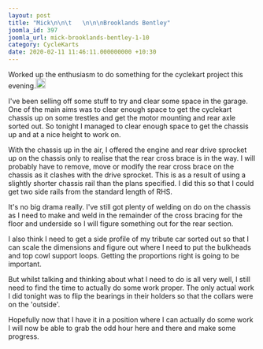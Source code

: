 ```yaml
---
layout: post
title: "Mick\n\n\t   \n\n\nBrooklands Bentley"
joomla_id: 397
joomla_url: mick-brooklands-bentley-1-10
category: CycleKarts
date: 2020-02-11 11:46:11.000000000 +10:30
---
```

<div class="es-stream-content  es-story--bg-0">Worked up the enthusiasm to do something for the cyclekart project this evening.<img class="emoji" src="https://cyclekarts.com.au/media/com_easysocial/images/icons/emoji/happy.png" width="20" height="20" alt="image" /><p>I've been selling off some stuff to try and clear some space in the garage.  One of the main aims was to clear enough space to get the cyclekart chassis up on some trestles and get the motor mounting and rear axle sorted out. So tonight I managed to clear enough space to get the chassis up and at a nice height to work on.</p><p>With the chassis up in the air, I offered the engine and rear drive sprocket up on the chassis only to realise that the rear cross brace is in the way. I will probably have to remove, move or modify the rear cross brace on the chassis as it clashes with the drive sprocket. This is as a result of using a slightly shorter chassis rail than the plans specified. I did this so that I could get two side rails from the standard length of RHS.</p><p>It's no big drama really. I've still got plenty of welding on do on the chassis as I need to make and weld in the remainder of the cross bracing for the floor and underside so I will figure something out for the rear section.</p><p>I also think I need to get a side profile of my tribute car sorted out so that I can scale the dimensions and figure out where I need to put the bulkheads and top cowl support loops. Getting the proportions right is going to be important.</p><p>But whilst talking and thinking about what I need to do is all very well, I still need to find the time to actually do some work proper. The only actual work I did tonight was to flip the bearings in their holders so that the collars were on the 'outside'. </p><p>Hopefully now that I have it in a position where I can actually do some work I will now be able to grab the odd hour here and there and make some progress.										</p></div>
